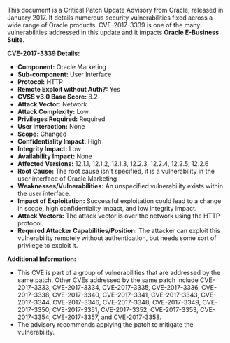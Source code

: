 This document is a Critical Patch Update Advisory from Oracle, released in January 2017. It details numerous security vulnerabilities fixed across a wide range of Oracle products. CVE-2017-3339 is one of the many vulnerabilities addressed in this update and it impacts **Oracle E-Business Suite**.

**CVE-2017-3339 Details:**

*   **Component:** Oracle Marketing
*   **Sub-component:** User Interface
*   **Protocol:** HTTP
*   **Remote Exploit without Auth?:** Yes
*   **CVSS v3.0 Base Score:** 8.2
*   **Attack Vector:** Network
*   **Attack Complexity:** Low
*   **Privileges Required:** Required
*   **User Interaction:** None
*   **Scope:** Changed
*   **Confidentiality Impact:** High
*   **Integrity Impact:** Low
*   **Availability Impact:** None
*   **Affected Versions:** 12.1.1, 12.1.2, 12.1.3, 12.2.3, 12.2.4, 12.2.5, 12.2.6
*   **Root Cause:** The root cause isn't specified, it is a vulnerability in the user interface of Oracle Marketing
*   **Weaknesses/Vulnerabilities:** An unspecified vulnerability exists within the user interface.
*   **Impact of Exploitation:** Successful exploitation could lead to a change in scope, high confidentiality impact, and low integrity impact.
*   **Attack Vectors:** The attack vector is over the network using the HTTP protocol.
*   **Required Attacker Capabilities/Position:** The attacker can exploit this vulnerability remotely without authentication, but needs some sort of privilege to exploit it.

**Additional Information:**

*   This CVE is part of a group of vulnerabilities that are addressed by the same patch.  Other CVEs addressed by the same patch include CVE-2017-3333, CVE-2017-3334, CVE-2017-3335, CVE-2017-3336, CVE-2017-3338, CVE-2017-3340, CVE-2017-3341, CVE-2017-3343, CVE-2017-3344, CVE-2017-3346, CVE-2017-3348, CVE-2017-3349, CVE-2017-3350, CVE-2017-3351, CVE-2017-3352, CVE-2017-3353, CVE-2017-3354, CVE-2017-3357, and CVE-2017-3358.
*   The advisory recommends applying the patch to mitigate the vulnerability.